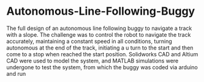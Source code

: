 # Autonomous-Line-Following-Buggy
The full design of an autonomous line following buggy to navigate a track with a slope. The challenge was to control the robot to navigate the track accurately, maintaining a constant speed in all conditions, turning autonomous at the end of the track, initiating a u turn to the start and then come to a stop when reached the start position. Solidworks CAD and Altium CAD were used to model the system, and MATLAB simulations were undergone to test the system, from which the buggy was coded via arduino and run
